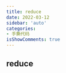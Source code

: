 ```yaml
---
title: reduce
date: 2022-03-12
sidebar: 'auto'
categories:
- 手撕代码
isShowComments: true
---
```




## reduce

